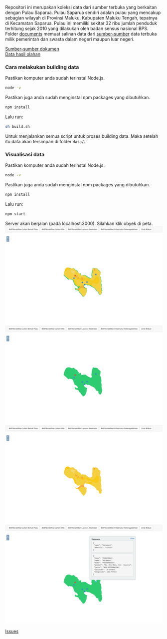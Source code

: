 Repositori ini merupakan koleksi data dari sumber terbuka yang berkaitan dengan Pulau Saparua. Pulau Saparua sendiri adalah pulau yang mencakup sebagian wilayah di Provinsi Maluku, Kabupaten Maluku Tengah, tepatnya di Kecamatan Saparua. Pulau ini memiliki sekitar 32 ribu jumlah penduduk terhitung sejak 2010 yang dilakukan oleh badan sensus nasional BPS. Folder [documents](/documents) memuat salinan data dari [sumber-sumber](/sources.md) data terbuka milik pemerintah dan swasta dalam negeri maupun luar negeri.

[Sumber-sumber dokumen](/sources.md)<br/>
[Data hasil olahan](/extracts.md)

### Cara melakukan building data
Pastikan komputer anda sudah terinstal Node.js.
```bash
node -v
```

Pastikan juga anda sudah menginstal npm packages yang dibutuhkan.
```bash
npm install
```

Lalu run:
```bash
sh build.sh
```
Untuk menjalankan semua script untuk proses building data.
Maka setelah itu data akan tersimpan di folder ``data/``.


### Visualisasi data
Pastikan komputer anda sudah terinstal Node.js.
```bash
node -v
```

Pastikan juga anda sudah menginstal npm packages yang dibutuhkan.
```bash
npm install
```

Lalu run:
```bash
npm start
```
Server akan berjalan (pada localhost:3000).
Silahkan klik obyek di peta.
![Screenshot 1](/screenshots/1.png)
![Screenshot 1](/screenshots/2.png)
![Screenshot 1](/screenshots/3.png)
![Screenshot 1](/screenshots/4.png)

[Issues](https://github.com/BesutKode/uni-task-2-Arsfiqball/issues)
